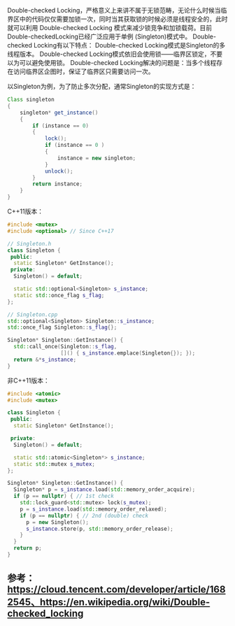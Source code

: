 Double-checked Locking，严格意义上来讲不属于无锁范畴，无论什么时候当临界区中的代码仅仅需要加锁一次，同时当其获取锁的时候必须是线程安全的，此时就可以利用 Double-checked Locking 模式来减少锁竞争和加锁载荷。目前Double-checkedLocking已经广泛应用于单例 (Singleton)模式中。
Double-checked Locking有以下特点：
Double-checked Locking模式是Singleton的多线程版本。 Double-checked Locking模式依旧会使用锁——临界区锁定，不要以为可以避免使用锁。 Double-checked Locking解决的问题是：当多个线程存在访问临界区企图时，保证了临界区只需要访问一次。

以Singleton为例，为了防止多次分配，通常Singleton的实现方式是：
``` Java
Class singleton
{
	singleton* get_instance()
	{ 
		if (instance == 0)
		{
			lock();
			if (instance == 0 )
			{
				instance = new singleton;
			}
			unlock();
		}
		return instance;
	}
}
```
C++11版本：
``` C++
#include <mutex>
#include <optional> // Since C++17

// Singleton.h
class Singleton {
 public:
  static Singleton* GetInstance();
 private:
  Singleton() = default;

  static std::optional<Singleton> s_instance;
  static std::once_flag s_flag;
};

// Singleton.cpp
std::optional<Singleton> Singleton::s_instance;
std::once_flag Singleton::s_flag{};

Singleton* Singleton::GetInstance() {
  std::call_once(Singleton::s_flag,
                 []() { s_instance.emplace(Singleton{}); });
  return &*s_instance;
}
```
非C++11版本：
``` C++
#include <atomic>
#include <mutex>

class Singleton {
 public:
  static Singleton* GetInstance();

 private:
  Singleton() = default;

  static std::atomic<Singleton*> s_instance;
  static std::mutex s_mutex;
};

Singleton* Singleton::GetInstance() {
  Singleton* p = s_instance.load(std::memory_order_acquire);
  if (p == nullptr) { // 1st check
    std::lock_guard<std::mutex> lock(s_mutex);
    p = s_instance.load(std::memory_order_relaxed);
    if (p == nullptr) { // 2nd (double) check
      p = new Singleton();
      s_instance.store(p, std::memory_order_release);
    }
  }
  return p;
}
```
## 参考：https://cloud.tencent.com/developer/article/1682545、https://en.wikipedia.org/wiki/Double-checked_locking